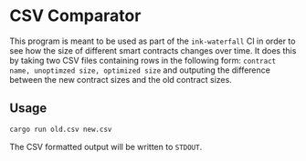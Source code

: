 # CSV Comparator

This program is meant to be used as part of the `ink-waterfall` CI in order to see how
the size of different smart contracts changes over time. It does this by taking two CSV
files containing rows in the following form: `contract name, unoptimzed size, optimized size`
and outputing the difference between the new contract sizes and the old contract sizes.

## Usage

```bash
cargo run old.csv new.csv
```

The CSV formatted output will be written to `STDOUT`.
